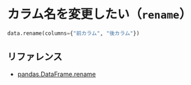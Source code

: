 # カラム名を変更したい（``rename``）

```python
data.rename(columns={"前カラム", "後カラム"})
```

## リファレンス

- [pandas.DataFrame.rename](https://pandas.pydata.org/pandas-docs/stable/reference/api/pandas.DataFrame.rename.html)
